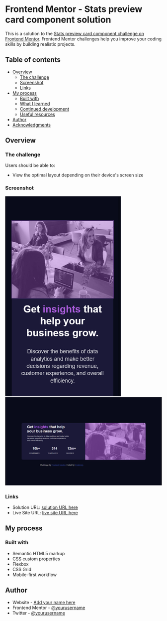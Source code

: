 # Frontend Mentor - Stats preview card component solution

This is a solution to the [Stats preview card component challenge on Frontend Mentor](https://www.frontendmentor.io/challenges/stats-preview-card-component-8JqbgoU62). Frontend Mentor challenges help you improve your coding skills by building realistic projects. 

## Table of contents

- [Overview](#overview)
  - [The challenge](#the-challenge)
  - [Screenshot](#screenshot)
  - [Links](#links)
- [My process](#my-process)
  - [Built with](#built-with)
  - [What I learned](#what-i-learned)
  - [Continued development](#continued-development)
  - [Useful resources](#useful-resources)
- [Author](#author)
- [Acknowledgments](#acknowledgments)


## Overview

### The challenge

Users should be able to:

- View the optimal layout depending on their device's screen size

### Screenshot

![mobile-view](https://github.com/Jay035/Frontend-mentor/blob/main/stat-preview-card/images/mobile-view.png)
![desktop-view](https://github.com/Jay035/Frontend-mentor/blob/main/stat-preview-card/images/desktop-view.png)



### Links

- Solution URL: [solution URL here](https://www.frontendmentor.io/solutions/statspreviewcardcomponent-using-css-grid-5alGTYgGQ)
- Live Site URL: [live site URL here](https://jay035.github.io/stat-preview/)

## My process

### Built with

- Semantic HTML5 markup
- CSS custom properties
- Flexbox
- CSS Grid
- Mobile-first workflow




## Author

- Website - [Add your name here](https://www.your-site.com)
- Frontend Mentor - [@yourusername](https://www.frontendmentor.io/profile/Jay035)
- Twitter - [@yourusername](https://mobile.twitter.com/Chibuike035)

